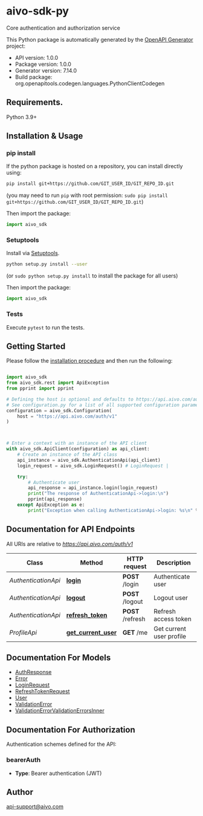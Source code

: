 # aivo-sdk-py

Core authentication and authorization service

This Python package is automatically generated by the [OpenAPI Generator](https://openapi-generator.tech) project:

- API version: 1.0.0
- Package version: 1.0.0
- Generator version: 7.14.0
- Build package: org.openapitools.codegen.languages.PythonClientCodegen

## Requirements.

Python 3.9+

## Installation & Usage

### pip install

If the python package is hosted on a repository, you can install directly using:

```sh
pip install git+https://github.com/GIT_USER_ID/GIT_REPO_ID.git
```

(you may need to run `pip` with root permission: `sudo pip install git+https://github.com/GIT_USER_ID/GIT_REPO_ID.git`)

Then import the package:

```python
import aivo_sdk
```

### Setuptools

Install via [Setuptools](http://pypi.python.org/pypi/setuptools).

```sh
python setup.py install --user
```

(or `sudo python setup.py install` to install the package for all users)

Then import the package:

```python
import aivo_sdk
```

### Tests

Execute `pytest` to run the tests.

## Getting Started

Please follow the [installation procedure](#installation--usage) and then run the following:

```python

import aivo_sdk
from aivo_sdk.rest import ApiException
from pprint import pprint

# Defining the host is optional and defaults to https://api.aivo.com/auth/v1
# See configuration.py for a list of all supported configuration parameters.
configuration = aivo_sdk.Configuration(
    host = "https://api.aivo.com/auth/v1"
)



# Enter a context with an instance of the API client
with aivo_sdk.ApiClient(configuration) as api_client:
    # Create an instance of the API class
    api_instance = aivo_sdk.AuthenticationApi(api_client)
    login_request = aivo_sdk.LoginRequest() # LoginRequest | 

    try:
        # Authenticate user
        api_response = api_instance.login(login_request)
        print("The response of AuthenticationApi->login:\n")
        pprint(api_response)
    except ApiException as e:
        print("Exception when calling AuthenticationApi->login: %s\n" % e)

```

## Documentation for API Endpoints

All URIs are relative to *<https://api.aivo.com/auth/v1>*

Class | Method | HTTP request | Description
------------ | ------------- | ------------- | -------------
*AuthenticationApi* | [**login**](docs/AuthenticationApi.md#login) | **POST** /login | Authenticate user
*AuthenticationApi* | [**logout**](docs/AuthenticationApi.md#logout) | **POST** /logout | Logout user
*AuthenticationApi* | [**refresh_token**](docs/AuthenticationApi.md#refresh_token) | **POST** /refresh | Refresh access token
*ProfileApi* | [**get_current_user**](docs/ProfileApi.md#get_current_user) | **GET** /me | Get current user profile

## Documentation For Models

- [AuthResponse](docs/AuthResponse.md)
- [Error](docs/Error.md)
- [LoginRequest](docs/LoginRequest.md)
- [RefreshTokenRequest](docs/RefreshTokenRequest.md)
- [User](docs/User.md)
- [ValidationError](docs/ValidationError.md)
- [ValidationErrorValidationErrorsInner](docs/ValidationErrorValidationErrorsInner.md)

<a id="documentation-for-authorization"></a>

## Documentation For Authorization

Authentication schemes defined for the API:
<a id="bearerAuth"></a>

### bearerAuth

- **Type**: Bearer authentication (JWT)

## Author

<api-support@aivo.com>
